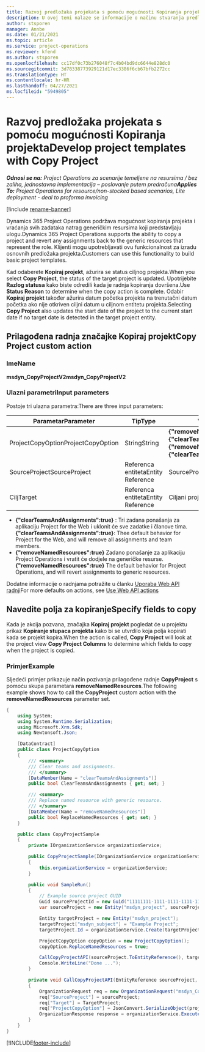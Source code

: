 ```yaml
---
title: Razvoj predložaka projekata s pomoću mogućnosti Kopiranja projekta
description: U ovoj temi nalaze se informacije o načinu stvaranja predložaka projekta s pomoću prilagođene radnje Kopiraj projekt.
author: stsporen
manager: Annbe
ms.date: 01/21/2021
ms.topic: article
ms.service: project-operations
ms.reviewer: kfend
ms.author: stsporen
ms.openlocfilehash: cc17df0c73b276048f7c4b04bd9dc6644e828dc0
ms.sourcegitcommit: 3d78338773929121d17ec3386f6cb67bfb2272cc
ms.translationtype: HT
ms.contentlocale: hr-HR
ms.lasthandoff: 04/27/2021
ms.locfileid: "5949805"
---
```

# <a name="develop-project-templates-with-copy-project"></a><span data-ttu-id="b7fcb-103">Razvoj predložaka projekata s pomoću mogućnosti Kopiranja projekta</span><span class="sxs-lookup"><span data-stu-id="b7fcb-103">Develop project templates with Copy Project</span></span>

<span data-ttu-id="b7fcb-104">_**Odnosi se na:** Project Operations za scenarije temeljene na resursima / bez zaliha, jednostavna implementacija – poslovanje putem predračuna_</span><span class="sxs-lookup"><span data-stu-id="b7fcb-104">_**Applies To:** Project Operations for resource/non-stocked based scenarios, Lite deployment - deal to proforma invoicing_</span></span>

[!include [rename-banner](~/includes/cc-data-platform-banner.md)]

<span data-ttu-id="b7fcb-105">Dynamics 365 Project Operations podržava mogućnost kopiranja projekta i vraćanja svih zadataka natrag generičkim resursima koji predstavljaju ulogu.</span><span class="sxs-lookup"><span data-stu-id="b7fcb-105">Dynamics 365 Project Operations supports the ability to copy a project and revert any assignments back to the generic resources that represent the role.</span></span> <span data-ttu-id="b7fcb-106">Klijenti mogu upotrebljavati ovu funkcionalnost za izradu osnovnih predložaka projekta.</span><span class="sxs-lookup"><span data-stu-id="b7fcb-106">Customers can use this functionality to build basic project templates.</span></span>

<span data-ttu-id="b7fcb-107">Kad odaberete **Kopiraj projekt**, ažurira se status ciljnog projekta.</span><span class="sxs-lookup"><span data-stu-id="b7fcb-107">When you select **Copy Project**, the status of the target project is updated.</span></span> <span data-ttu-id="b7fcb-108">Upotrijebite **Razlog statusa** kako biste odredili kada je radnja kopiranja dovršena.</span><span class="sxs-lookup"><span data-stu-id="b7fcb-108">Use **Status Reason** to determine when the copy action is complete.</span></span> <span data-ttu-id="b7fcb-109">Odabir **Kopiraj projekt** također ažurira datum početka projekta na trenutačni datum početka ako nije otkriven ciljni datum u ciljnom entitetu projekta.</span><span class="sxs-lookup"><span data-stu-id="b7fcb-109">Selecting **Copy Project** also updates the start date of the project to the current start date if no target date is detected in the target project entity.</span></span>

## <a name="copy-project-custom-action"></a><span data-ttu-id="b7fcb-110">Prilagođena radnja značajke Kopiraj projekt</span><span class="sxs-lookup"><span data-stu-id="b7fcb-110">Copy Project custom action</span></span> 

### <a name="name"></a><span data-ttu-id="b7fcb-111">Ime</span><span class="sxs-lookup"><span data-stu-id="b7fcb-111">Name</span></span> 

<span data-ttu-id="b7fcb-112">**msdyn_CopyProjectV2**</span><span class="sxs-lookup"><span data-stu-id="b7fcb-112">**msdyn_CopyProjectV2**</span></span>

### <a name="input-parameters"></a><span data-ttu-id="b7fcb-113">Ulazni parametri</span><span class="sxs-lookup"><span data-stu-id="b7fcb-113">Input parameters</span></span>
<span data-ttu-id="b7fcb-114">Postoje tri ulazna parametra:</span><span class="sxs-lookup"><span data-stu-id="b7fcb-114">There are three input parameters:</span></span>

| <span data-ttu-id="b7fcb-115">Parametar</span><span class="sxs-lookup"><span data-stu-id="b7fcb-115">Parameter</span></span>          | <span data-ttu-id="b7fcb-116">Tip</span><span class="sxs-lookup"><span data-stu-id="b7fcb-116">Type</span></span>   | <span data-ttu-id="b7fcb-117">Vrijednosti</span><span class="sxs-lookup"><span data-stu-id="b7fcb-117">Values</span></span>                                                   | 
|--------------------|--------|----------------------------------------------------------|
| <span data-ttu-id="b7fcb-118">ProjectCopyOption</span><span class="sxs-lookup"><span data-stu-id="b7fcb-118">ProjectCopyOption</span></span>  | <span data-ttu-id="b7fcb-119">String</span><span class="sxs-lookup"><span data-stu-id="b7fcb-119">String</span></span> | <span data-ttu-id="b7fcb-120">**{"removeNamedResources":true}** ili **{"clearTeamsAndAssignments":true}**</span><span class="sxs-lookup"><span data-stu-id="b7fcb-120">**{"removeNamedResources":true}** or **{"clearTeamsAndAssignments":true}**</span></span> |
| <span data-ttu-id="b7fcb-121">SourceProject</span><span class="sxs-lookup"><span data-stu-id="b7fcb-121">SourceProject</span></span>      | <span data-ttu-id="b7fcb-122">Referenca entiteta</span><span class="sxs-lookup"><span data-stu-id="b7fcb-122">Entity Reference</span></span> | <span data-ttu-id="b7fcb-123">SourceProject</span><span class="sxs-lookup"><span data-stu-id="b7fcb-123">Source Project</span></span> |
| <span data-ttu-id="b7fcb-124">Cilj</span><span class="sxs-lookup"><span data-stu-id="b7fcb-124">Target</span></span>             | <span data-ttu-id="b7fcb-125">Referenca entiteta</span><span class="sxs-lookup"><span data-stu-id="b7fcb-125">Entity Reference</span></span> | <span data-ttu-id="b7fcb-126">Ciljani projekt</span><span class="sxs-lookup"><span data-stu-id="b7fcb-126">Target Project</span></span> |


- <span data-ttu-id="b7fcb-127">**{"clearTeamsAndAssignments":true}** : Tri zadana ponašanja za aplikaciju Project for the Web i uklonit će sve zadatke i članove tima.</span><span class="sxs-lookup"><span data-stu-id="b7fcb-127">**{"clearTeamsAndAssignments":true}**: Thee default behavior for Project for the Web, and will remove all assignments and team members.</span></span>
- <span data-ttu-id="b7fcb-128">**{"removeNamedResources":true}** Zadano ponašanje za aplikaciju Project Operations i vratit će dodjele na generičke resurse.</span><span class="sxs-lookup"><span data-stu-id="b7fcb-128">**{"removeNamedResources":true}** The default behavior for Project Operations, and will revert assignments to generic resources.</span></span>

<span data-ttu-id="b7fcb-129">Dodatne informacije o radnjama potražite u članku [Uporaba Web API radnji](/powerapps/developer/common-data-service/webapi/use-web-api-actions)</span><span class="sxs-lookup"><span data-stu-id="b7fcb-129">For more defaults on actions, see [Use Web API actions](/powerapps/developer/common-data-service/webapi/use-web-api-actions)</span></span>

## <a name="specify-fields-to-copy"></a><span data-ttu-id="b7fcb-130">Navedite polja za kopiranje</span><span class="sxs-lookup"><span data-stu-id="b7fcb-130">Specify fields to copy</span></span> 
<span data-ttu-id="b7fcb-131">Kada je akcija pozvana, značajka **Kopiraj projekt** pogledat će u projektu prikaz **Kopiranje stupaca projekta** kako bi se utvrdilo koja polja kopirati kada se projekt kopira.</span><span class="sxs-lookup"><span data-stu-id="b7fcb-131">When the action is called, **Copy Project** will look at the project view **Copy Project Columns** to determine which fields to copy when the project is copied.</span></span>


### <a name="example"></a><span data-ttu-id="b7fcb-132">Primjer</span><span class="sxs-lookup"><span data-stu-id="b7fcb-132">Example</span></span>
<span data-ttu-id="b7fcb-133">Sljedeći primjer prikazuje način pozivanja prilagođene radnje **CopyProject** s pomoću skupa parametara **removeNamedResources**.</span><span class="sxs-lookup"><span data-stu-id="b7fcb-133">The following example shows how to call the **CopyProject** custom action with the **removeNamedResources** parameter set.</span></span>
```C#
{
    using System;
    using System.Runtime.Serialization;
    using Microsoft.Xrm.Sdk;
    using Newtonsoft.Json;

    [DataContract]
    public class ProjectCopyOption
    {
        /// <summary>
        /// Clear teams and assignments.
        /// </summary>
        [DataMember(Name = "clearTeamsAndAssignments")]
        public bool ClearTeamsAndAssignments { get; set; }

        /// <summary>
        /// Replace named resource with generic resource.
        /// </summary>
        [DataMember(Name = "removeNamedResources")]
        public bool ReplaceNamedResources { get; set; }
    }

    public class CopyProjectSample
    {
        private IOrganizationService organizationService;

        public CopyProjectSample(IOrganizationService organizationService)
        {
            this.organizationService = organizationService;
        }

        public void SampleRun()
        {
            // Example source project GUID
            Guid sourceProjectId = new Guid("11111111-1111-1111-1111-111111111111");
            var sourceProject = new Entity("msdyn_project", sourceProjectId);

            Entity targetProject = new Entity("msdyn_project");
            targetProject["msdyn_subject"] = "Example Project";
            targetProject.Id = organizationService.Create(targetProject);

            ProjectCopyOption copyOption = new ProjectCopyOption();
            copyOption.ReplaceNamedResources = true;

            CallCopyProjectAPI(sourceProject.ToEntityReference(), targetProject.ToEntityReference(), copyOption);
            Console.WriteLine("Done ...");
        }

        private void CallCopyProjectAPI(EntityReference sourceProject, EntityReference TargetProject, ProjectCopyOption projectCopyOption)
        {
            OrganizationRequest req = new OrganizationRequest("msdyn_CopyProjectV2");
            req["SourceProject"] = sourceProject;
            req["Target"] = TargetProject;
            req["ProjectCopyOption"] = JsonConvert.SerializeObject(projectCopyOption);
            OrganizationResponse response = organizationService.Execute(req);
        }
    }
}
```


[!INCLUDE[footer-include](../includes/footer-banner.md)]